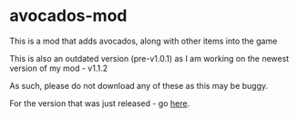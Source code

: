 # avocados-mod
This is a mod that adds avocados, along with other items into the game

This is also an outdated version (pre-v1.0.1) as I am working on the newest version of my mod - v1.1.2

As such, please do not download any of these as this may be buggy. 

For the version that was just released - go [here](https://www.curseforge.com/minecraft/mc-mods/the-avocados-mod).
